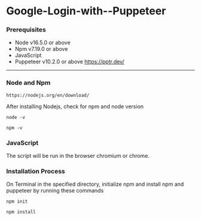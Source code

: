 # Google-Login-with--Puppeteer
### Prerequisites
 - Node v16.5.0 or above
 - Npm v7.19.0 or above
 - JavaScript
 - Puppeteer v10.2.0 or above https://pptr.dev/
 

------------
### Node and Npm
	https://nodejs.org/en/download/
After installing Nodejs, check for npm and node version

`node -v`

`npm -v`
### JavaScript
The script will be run in the browser chromium or chrome.

### Installation Process
On Terminal in the specified directory, initialize npm and install npm and puppeteer by running these commands

`npm init`

`npm install`
